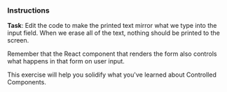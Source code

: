 ### Instructions

**Task**: Edit the code to make the printed text mirror what we type into the input
field. When we erase all of the text, nothing should be printed to the screen.

Remember that the React component that renders the form also controls what happens in that form on user input.

This exercise will help you solidify what you've learned about Controlled Components.
